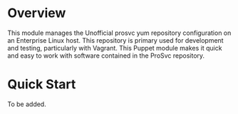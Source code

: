 # Overview

This module manages the Unofficial prosvc yum repository configuration on an
Enterprise Linux host.  This repository is primary used for development and
testing, particularly with Vagrant.  This Puppet module makes it quick and easy
to work with software contained in the ProSvc repository.

# Quick Start

To be added.

